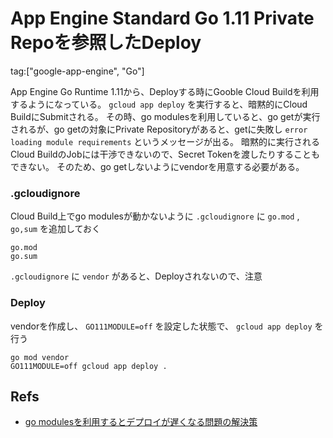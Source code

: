 # App Engine Standard Go 1.11 Private Repoを参照したDeploy

tag:["google-app-engine", "Go"]

App Engine Go Runtime 1.11から、Deployする時にGooble Cloud Buildを利用するようになっている。
`gcloud app deploy` を実行すると、暗黙的にCloud BuildにSubmitされる。
その時、go modulesを利用していると、go getが実行されるが、go getの対象にPrivate Repositoryがあると、getに失敗し `error loading module requirements` というメッセージが出る。
暗黙的に実行されるCloud BuildのJobには干渉できないので、Secret Tokenを渡したりすることもできない。
そのため、go getしないようにvendorを用意する必要がある。

### .gcloudignore

Cloud Build上でgo modulesが動かないように `.gcloudignore` に `go.mod` , `go,sum` を追加しておく 

```
go.mod
go.sum
```

`.gcloudignore` に `vendor` があると、Deployされないので、注意

### Deploy

vendorを作成し、 `GO111MODULE=off` を設定した状態で、 `gcloud app deploy` を行う

```
go mod vendor
GO111MODULE=off gcloud app deploy .
```

## Refs

* [go modulesを利用するとデプロイが遅くなる問題の解決策](https://github.com/gcpug/nouhau/issues/87)
